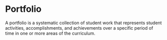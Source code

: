 # Portfolio
A portfolio is a systematic collection of student work that represents student activities, accomplishments, and achievements over a specific period of time in one or more areas of the curriculum.
